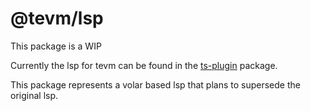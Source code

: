 # @tevm/lsp

This package is a WIP

Currently the lsp for tevm can be found in the [ts-plugin](../ts-plugin/) package.

This package represents a volar based lsp that plans to supersede the original lsp.
